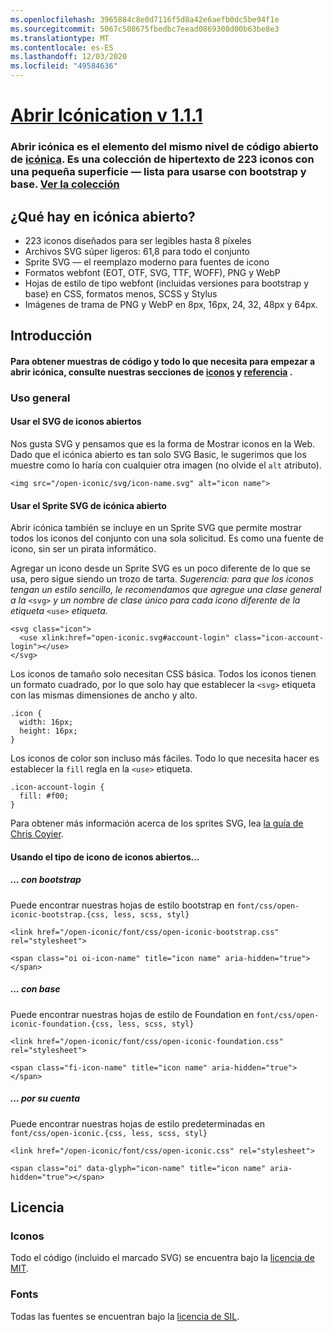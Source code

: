 ```yaml
---
ms.openlocfilehash: 3965884c8e0d7116f5d8a42e6aefb0dc5be94f1e
ms.sourcegitcommit: 5067c508675fbedbc7eead0869308d00b63be8e3
ms.translationtype: MT
ms.contentlocale: es-ES
ms.lasthandoff: 12/03/2020
ms.locfileid: "49584636"
---
```

<a name="open-iconic-v111"></a>[Abrir Icónication v 1.1.1](http://useiconic.com/open)
===========

### <a name="open-iconic-is-the-open-source-sibling-of-iconic-it-is-a-hyper-legible-collection-of-223-icons-with-a-tiny-footprintmdashready-to-use-with-bootstrap-and-foundation-view-the-collection"></a>Abrir icónica es el elemento del mismo nivel de código abierto de [icónica](http://useiconic.com). Es una colección de hipertexto de 223 iconos con una pequeña superficie &mdash; lista para usarse con bootstrap y base. [Ver la colección](http://useiconic.com/open#icons)



## <a name="whats-in-open-iconic"></a>¿Qué hay en icónica abierto?

* 223 iconos diseñados para ser legibles hasta 8 píxeles
* Archivos SVG súper ligeros: 61,8 para todo el conjunto 
* Sprite SVG &mdash; el reemplazo moderno para fuentes de icono
* Formatos webfont (EOT, OTF, SVG, TTF, WOFF), PNG y WebP
* Hojas de estilo de tipo webfont (incluidas versiones para bootstrap y base) en CSS, formatos menos, SCSS y Stylus
* Imágenes de trama de PNG y WebP en 8px, 16px, 24, 32, 48px y 64px.


## <a name="getting-started"></a>Introducción

#### <a name="for-code-samples-and-everything-else-you-need-to-get-started-with-open-iconic-check-out-our-icons-and-reference-sections"></a>Para obtener muestras de código y todo lo que necesita para empezar a abrir icónica, consulte nuestras secciones de [iconos](http://useiconic.com/open#icons) y [referencia](http://useiconic.com/open#reference) .

### <a name="general-usage"></a>Uso general

#### <a name="using-open-iconics-svgs"></a>Usar el SVG de iconos abiertos

Nos gusta SVG y pensamos que es la forma de Mostrar iconos en la Web. Dado que el icónica abierto es tan solo SVG Basic, le sugerimos que los muestre como lo haría con cualquier otra imagen (no olvide el `alt` atributo).

```
<img src="/open-iconic/svg/icon-name.svg" alt="icon name">
```

#### <a name="using-open-iconics-svg-sprite"></a>Usar el Sprite SVG de icónica abierto

Abrir icónica también se incluye en un Sprite SVG que permite mostrar todos los iconos del conjunto con una sola solicitud. Es como una fuente de icono, sin ser un pirata informático.

Agregar un icono desde un Sprite SVG es un poco diferente de lo que se usa, pero sigue siendo un trozo de tarta. *Sugerencia: para que los iconos tengan un estilo sencillo, le recomendamos que agregue una clase general a la* `<svg>` *y un nombre de clase único para cada icono diferente de la etiqueta* `<use>` *etiqueta.*  

```
<svg class="icon">
  <use xlink:href="open-iconic.svg#account-login" class="icon-account-login"></use>
</svg>
```

Los iconos de tamaño solo necesitan CSS básica. Todos los iconos tienen un formato cuadrado, por lo que solo hay que establecer la `<svg>` etiqueta con las mismas dimensiones de ancho y alto.

```
.icon {
  width: 16px;
  height: 16px;
}
```

Los iconos de color son incluso más fáciles. Todo lo que necesita hacer es establecer la `fill` regla en la `<use>` etiqueta.

```
.icon-account-login {
  fill: #f00;
}
```

Para obtener más información acerca de los sprites SVG, lea [la guía de Chris Coyier](http://css-tricks.com/svg-sprites-use-better-icon-fonts/).

#### <a name="using-open-iconics-icon-font"></a>Usando el tipo de icono de iconos abiertos...


##### <a name="with-bootstrap"></a>... con bootstrap

Puede encontrar nuestras hojas de estilo bootstrap en `font/css/open-iconic-bootstrap.{css, less, scss, styl}`


```
<link href="/open-iconic/font/css/open-iconic-bootstrap.css" rel="stylesheet">
```


```
<span class="oi oi-icon-name" title="icon name" aria-hidden="true"></span>
```

##### <a name="with-foundation"></a>... con base

Puede encontrar nuestras hojas de estilo de Foundation en `font/css/open-iconic-foundation.{css, less, scss, styl}`

```
<link href="/open-iconic/font/css/open-iconic-foundation.css" rel="stylesheet">
```


```
<span class="fi-icon-name" title="icon name" aria-hidden="true"></span>
```

##### <a name="on-its-own"></a>... por su cuenta

Puede encontrar nuestras hojas de estilo predeterminadas en `font/css/open-iconic.{css, less, scss, styl}`

```
<link href="/open-iconic/font/css/open-iconic.css" rel="stylesheet">
```

```
<span class="oi" data-glyph="icon-name" title="icon name" aria-hidden="true"></span>
```


## <a name="license"></a>Licencia

### <a name="icons"></a>Iconos

Todo el código (incluido el marcado SVG) se encuentra bajo la [licencia de MIT](http://opensource.org/licenses/MIT).

### <a name="fonts"></a>Fonts

Todas las fuentes se encuentran bajo la [licencia de SIL](http://scripts.sil.org/cms/scripts/page.php?item_id=OFL_web).
